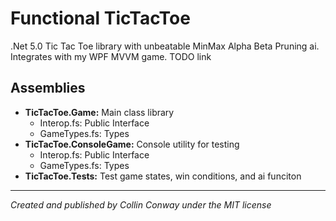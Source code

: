 # Functional TicTacToe

.Net 5.0 Tic Tac Toe library with unbeatable MinMax Alpha Beta Pruning ai.
Integrates with my WPF MVVM game. TODO link

## Assemblies

- __TicTacToe.Game:__ Main class library
	- Interop.fs: Public Interface
	- GameTypes.fs: Types
- __TicTacToe.ConsoleGame:__ Console utility for testing
	- Interop.fs: Public Interface
	- GameTypes.fs: Types
- __TicTacToe.Tests:__ Test game states, win conditions, and ai funciton

---
_Created and published by Collin Conway under the MIT license_
